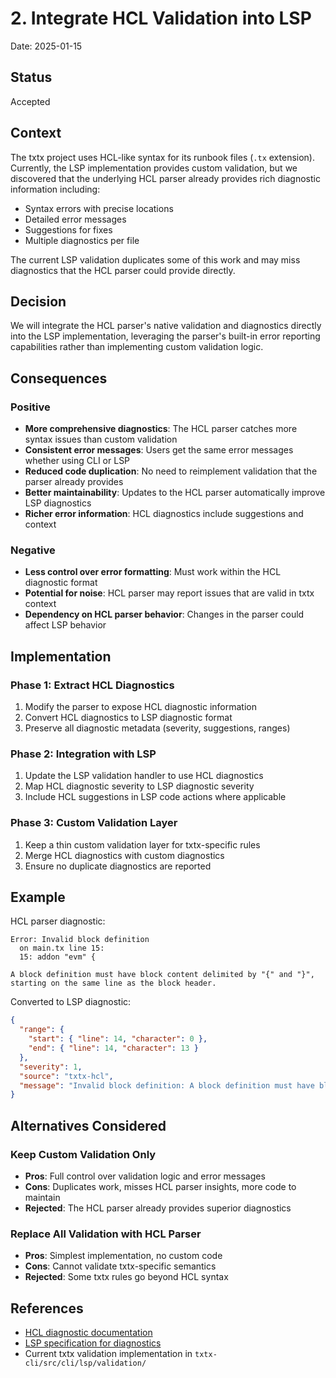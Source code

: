 # 2. Integrate HCL Validation into LSP

Date: 2025-01-15

## Status

Accepted

## Context

The txtx project uses HCL-like syntax for its runbook files (`.tx` extension). Currently, the LSP implementation provides custom validation, but we discovered that the underlying HCL parser already provides rich diagnostic information including:

- Syntax errors with precise locations
- Detailed error messages
- Suggestions for fixes
- Multiple diagnostics per file

The current LSP validation duplicates some of this work and may miss diagnostics that the HCL parser could provide directly.

## Decision

We will integrate the HCL parser's native validation and diagnostics directly into the LSP implementation, leveraging the parser's built-in error reporting capabilities rather than implementing custom validation logic.

## Consequences

### Positive

- **More comprehensive diagnostics**: The HCL parser catches more syntax issues than custom validation
- **Consistent error messages**: Users get the same error messages whether using CLI or LSP
- **Reduced code duplication**: No need to reimplement validation that the parser already provides
- **Better maintainability**: Updates to the HCL parser automatically improve LSP diagnostics
- **Richer error information**: HCL diagnostics include suggestions and context

### Negative

- **Less control over error formatting**: Must work within the HCL diagnostic format
- **Potential for noise**: HCL parser may report issues that are valid in txtx context
- **Dependency on HCL parser behavior**: Changes in the parser could affect LSP behavior

## Implementation

### Phase 1: Extract HCL Diagnostics

1. Modify the parser to expose HCL diagnostic information
2. Convert HCL diagnostics to LSP diagnostic format
3. Preserve all diagnostic metadata (severity, suggestions, ranges)

### Phase 2: Integration with LSP

1. Update the LSP validation handler to use HCL diagnostics
2. Map HCL diagnostic severity to LSP diagnostic severity
3. Include HCL suggestions in LSP code actions where applicable

### Phase 3: Custom Validation Layer

1. Keep a thin custom validation layer for txtx-specific rules
2. Merge HCL diagnostics with custom diagnostics
3. Ensure no duplicate diagnostics are reported

## Example

HCL parser diagnostic:

```console
Error: Invalid block definition
  on main.tx line 15:
  15: addon "evm" {
  
A block definition must have block content delimited by "{" and "}", 
starting on the same line as the block header.
```

Converted to LSP diagnostic:

```json
{
  "range": {
    "start": { "line": 14, "character": 0 },
    "end": { "line": 14, "character": 13 }
  },
  "severity": 1,
  "source": "txtx-hcl",
  "message": "Invalid block definition: A block definition must have block content delimited by \"{\" and \"}\", starting on the same line as the block header."
}
```

## Alternatives Considered

### Keep Custom Validation Only

- **Pros**: Full control over validation logic and error messages
- **Cons**: Duplicates work, misses HCL parser insights, more code to maintain
- **Rejected**: The HCL parser already provides superior diagnostics

### Replace All Validation with HCL Parser

- **Pros**: Simplest implementation, no custom code
- **Cons**: Cannot validate txtx-specific semantics
- **Rejected**: Some txtx rules go beyond HCL syntax

## References

- [HCL diagnostic documentation](https://github.com/hashicorp/hcl/tree/main/hclsyntax)
- [LSP specification for diagnostics](https://microsoft.github.io/language-server-protocol/specifications/lsp/3.17/specification/#diagnostic)
- Current txtx validation implementation in `txtx-cli/src/cli/lsp/validation/`
